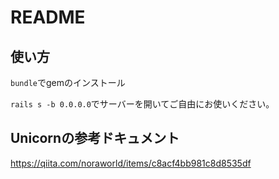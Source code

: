 # README

## 使い方

`bundle`でgemのインストール

`rails s -b 0.0.0.0`でサーバーを開いてご自由にお使いください。

## Unicornの参考ドキュメント

https://qiita.com/noraworld/items/c8acf4bb981c8d8535df